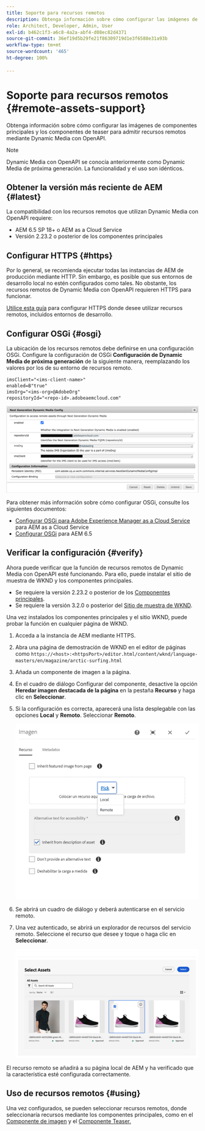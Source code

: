 ```yaml
---
title: Soporte para recursos remotos
description: Obtenga información sobre cómo configurar las imágenes de componentes principales y los componentes de teaser para admitir recursos remotos mediante Dynamic Media con OpenAPI.
role: Architect, Developer, Admin, User
exl-id: b462c1f3-a6c8-4a2a-abf4-d08ec82d4371
source-git-commit: 36ef19d5b29fe21f86309719d1e3f6588e31a93b
workflow-type: tm+mt
source-wordcount: '465'
ht-degree: 100%

---
```



# Soporte para recursos remotos {#remote-assets-support}

Obtenga información sobre cómo configurar las imágenes de componentes principales y los componentes de teaser para admitir recursos remotos mediante Dynamic Media con OpenAPI.

>[!NOTE]
>
>Dynamic Media con OpenAPI se conocía anteriormente como Dynamic Media de próxima generación. La funcionalidad y el uso son idénticos.

## Obtener la versión más reciente de AEM {#latest}

La compatibilidad con los recursos remotos que utilizan Dynamic Media con OpenAPI requiere:

* AEM 6.5 SP 18+ o AEM as a Cloud Service
* Versión 2.23.2 o posterior de los componentes principales

## Configurar HTTPS {#https}

Por lo general, se recomienda ejecutar todas las instancias de AEM de producción mediante HTTP. Sin embargo, es posible que sus entornos de desarrollo local no estén configurados como tales. No obstante, los recursos remotos de Dynamic Media con OpenAPI requieren HTTPS para funcionar.

[Utilice esta guía](https://experienceleague.adobe.com/docs/experience-manager-learn/foundation/security/use-the-ssl-wizard.html?lang=es) para configurar HTTPS donde desee utilizar recursos remotos, incluidos entornos de desarrollo.

## Configurar OSGi {#osgi}

La ubicación de los recursos remotos debe definirse en una configuración OSGi. Configure la configuración de OSGi **Configuración de Dynamic Media de próxima generación** de la siguiente manera, reemplazando los valores por los de su entorno de recursos remoto.

```text
imsClient="<ims-client-name>"
enabled=B"true"
imsOrg="<ims-org>@AdobeOrg"
repositoryId="<repo-id>.adobeaemcloud.com"
```

![Ventana de configuración OSGi de la configuración de Dynamic Media de próxima generación](/help/assets/remote-assets-osgi.png)

Para obtener más información sobre cómo configurar OSGi, consulte los siguientes documentos:

* [Configurar OSGi para Adobe Experience Manager as a Cloud Service](https://experienceleague.adobe.com/docs/experience-manager-cloud-service/content/implementing/deploying/configuring-osgi.html?lang=es) para AEM as a Cloud Service
* [Configurar OSGi](https://experienceleague.adobe.com/docs/experience-manager-65/deploying/configuring/configuring-osgi.html?lang=es) para AEM 6.5

## Verificar la configuración {#verify}

Ahora puede verificar que la función de recursos remotos de Dynamic Media con OpenAPI esté funcionando. Para ello, puede instalar el sitio de muestra de WKND y los componentes principales.

* Se requiere la versión 2.23.2 o posterior de los [Componentes principales](https://github.com/adobe/aem-core-wcm-components/releases/download/core.wcm.components.reactor-2.23.2/core.wcm.components.all-2.23.2.zip).
* Se requiere la versión 3.2.0 o posterior del [Sitio de muestra de WKND](https://github.com/adobe/aem-guides-wknd/releases/download/aem-guides-wknd-3.2.0/aem-guides-wknd.all-3.2.0-classic.zip).

Una vez instalados los componentes principales y el sitio WKND, puede probar la función en cualquier página de WKND.

1. Acceda a la instancia de AEM mediante HTTPS.

1. Abra una página de demostración de WKND en el editor de páginas como `https://<host>:<httpsPort>/editor.html/content/wknd/language-masters/en/magazine/arctic-surfing.html`

1. Añada un componente de imagen a la página.

1. En el cuadro de diálogo Configurar del componente, desactive la opción **Heredar imagen destacada de la página** en la pestaña **Recurso** y haga clic en **Seleccionar**.

1. Si la configuración es correcta, aparecerá una lista desplegable con las opciones **Local** y **Remoto**. Seleccionar **Remoto**.

   ![Opciones de selección local y remota para la selección de imágenes](/help/assets/remote-asset-selection.png)

1. Se abrirá un cuadro de diálogo y deberá autenticarse en el servicio remoto.

1. Una vez autenticado, se abrirá un explorador de recursos del servicio remoto. Seleccione el recurso que desee y toque o haga clic en **Seleccionar**.

   ![Selección de un recurso remoto](/help/assets/remote-asset-picker.png)

El recurso remoto se añadirá a su página local de AEM y ha verificado que la característica esté configurada correctamente.

## Uso de recursos remotos {#using}

Una vez configurados, se pueden seleccionar recursos remotos, donde seleccionaría recursos mediante los componentes principales, como en el [Componente de imagen](/help/components/image.md) y el [Componente Teaser.](/help/components/teaser.md)
